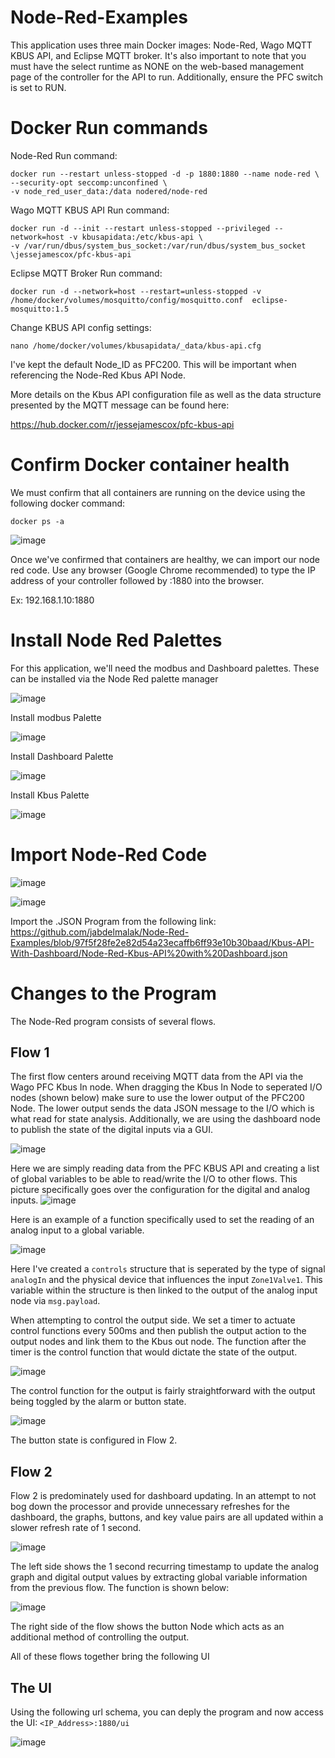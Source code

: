 # Node-Red-Examples
This application uses three main Docker images: Node-Red, Wago MQTT KBUS API, and Eclipse MQTT broker. It's also important to note that you must have the select runtime as NONE on the web-based management page of the controller for the API to run. Additionally, ensure the PFC switch is set to RUN.


# Docker Run commands
Node-Red Run command:
```
docker run --restart unless-stopped -d -p 1880:1880 --name node-red \
--security-opt seccomp:unconfined \
-v node_red_user_data:/data nodered/node-red
```
Wago MQTT KBUS API Run command:
```
docker run -d --init --restart unless-stopped --privileged --network=host -v kbusapidata:/etc/kbus-api \
-v /var/run/dbus/system_bus_socket:/var/run/dbus/system_bus_socket \jessejamescox/pfc-kbus-api
```
Eclipse MQTT Broker Run command:
```
docker run -d --network=host --restart=unless-stopped -v /home/docker/volumes/mosquitto/config/mosquitto.conf  eclipse-mosquitto:1.5
```

Change KBUS API config settings:
```
nano /home/docker/volumes/kbusapidata/_data/kbus-api.cfg
```
I've kept the default Node_ID as PFC200. This will be important when referencing the Node-Red Kbus API Node. 

More details on the Kbus API configuration file as well as the data structure presented by the MQTT message can be found here:

https://hub.docker.com/r/jessejamescox/pfc-kbus-api

# Confirm Docker container health

We must confirm that all containers are running on the device using the following docker command:
```
docker ps -a 
```
![image](https://user-images.githubusercontent.com/42245728/226682256-49597daa-98d8-4891-8e51-a0c56f6a50d9.png)
 
Once we've confirmed that containers are healthy, we can import our node red code. Use any browser (Google Chrome recommended) to type the IP address of your controller followed by :1880 into the browser. 

Ex: 192.168.1.10:1880

# Install Node Red Palettes
For this application, we'll need the modbus and Dashboard palettes. These can be installed via the Node Red palette manager 

![image](https://user-images.githubusercontent.com/42245728/226686627-73aff31a-a25d-4663-b1c4-686e9c256f0c.png)

Install modbus Palette

![image](https://user-images.githubusercontent.com/42245728/226686501-8a24dfff-23f7-4c2b-8100-afb46c708491.png)

Install Dashboard Palette

![image](https://user-images.githubusercontent.com/42245728/226686872-5d286c7d-c322-43c6-bc90-b09187f58393.png)

Install Kbus Palette 

![image](https://user-images.githubusercontent.com/42245728/228616364-b4490df3-57f4-4f11-b335-93b333165702.png)



# Import Node-Red Code

![image](https://user-images.githubusercontent.com/42245728/226682888-9f534224-bc77-4359-bba4-53f67d8dd31c.png)

![image](https://user-images.githubusercontent.com/42245728/226684109-c682bddb-5bb1-4d97-ac86-2b1565a04b7b.png)

Import the .JSON Program from the following link:
https://github.com/jabdelmalak/Node-Red-Examples/blob/97f5f28fe2e82d54a23ecaffb6ff93e10b30baad/Kbus-API-With-Dashboard/Node-Red-Kbus-API%20with%20Dashboard.json

# Changes to the Program

The Node-Red program consists of several flows. 

## Flow 1
The first flow centers around receiving MQTT data from the API via the Wago PFC Kbus In node. When dragging the Kbus In Node to seperated I/O nodes (shown below) make sure to use the lower output of the PFC200 Node. The lower output sends the data JSON message to the I/O which is what read for state analysis. Additionally, we are using the dashboard node to publish the state of the digital inputs via a GUI.

![image](https://user-images.githubusercontent.com/42245728/231223982-5ae4265a-4458-4478-90a3-cb6c9d345c80.png)

Here we are simply reading data from the PFC KBUS API and creating a list of global variables to be able to read/write the I/O to other flows. This picture specifically goes over the configuration for the digital and analog inputs.
![image](https://user-images.githubusercontent.com/42245728/231223917-9a02a6bd-5047-4d38-b657-093bf7e0ddf9.png)

Here is an example of a function specifically used to set the reading of an analog input to a global variable.

![image](https://user-images.githubusercontent.com/42245728/231238160-8b5159e4-4431-4bef-a9ed-ac5b72d86367.png)

Here I've created a ```controls``` structure that is seperated by the type of signal ```analogIn``` and the physical device that influences the input ```Zone1Valve1```. This variable within the structure is then linked to the output of the analog input node via ```msg.payload```.

When attempting to control the output side. We set a timer to actuate control functions every 500ms and then publish the output action to the output nodes and link them to the Kbus out node. The function after the timer is the control function that would dictate the state of the output. 

![image](https://user-images.githubusercontent.com/42245728/231238897-d798ab9f-1b2f-44e5-93b4-5a495fe7cfe4.png)

The control function for the output is fairly straightforward with the output being toggled by the alarm or button state. 

![image](https://user-images.githubusercontent.com/42245728/231239237-278962cc-8688-4fd8-b7ef-2e156c3fe715.png)

The button state is configured in Flow 2.

## Flow 2

Flow 2 is predominately used for dashboard updating. In an attempt to not bog down the processor and provide unnecessary refreshes for the dashboard, the graphs, buttons, and key value pairs are all updated within a slower refresh rate of 1 second. 

![image](https://user-images.githubusercontent.com/42245728/231240009-a7ea5a49-0f33-4eee-8ba1-5546a43815da.png)

The left side shows the 1 second recurring timestamp to update the analog graph and digital output values by extracting global variable information from the previous flow. The function is shown below:

![image](https://user-images.githubusercontent.com/42245728/231240521-8a4307a3-d1ba-4b09-9813-ea04bfd16583.png)

The right side of the flow shows the button Node which acts as an additional method of controlling the output.

All of these flows together bring the following UI

## The UI

Using the following url schema, you can deply the program and now access the UI: ```<IP_Address>:1880/ui```

![image](https://user-images.githubusercontent.com/42245728/231241044-d28cb23b-2b47-44dc-850d-84348d9e7b5b.png)


